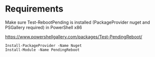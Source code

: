 # Requirements

Make sure Test-RebootPending is installed (PackageProvider nuget and PSGallery required) in PowerShell x86

https://www.powershellgallery.com/packages/Test-PendingReboot/

    Install-PackageProvider -Name Nuget
    Install-Module -Name PendingReboot